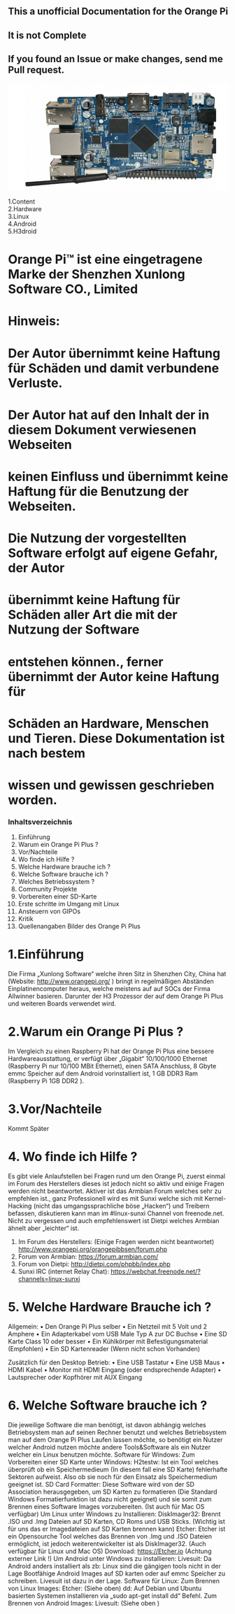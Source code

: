 ## This a unofficial Documentation for the Orange Pi
## It is not Complete
## If you found an Issue or make changes, send me Pull request. 

![Orange Pi Plus](OPi+.PNG) 
 
1.Content   
2.Hardware       
3.Linux   
4.Android   
5.H3droid  

# Orange Pi™ ist eine eingetragene Marke der Shenzhen Xunlong Software CO., Limited  
# Hinweis:
# Der Autor übernimmt keine Haftung für Schäden und damit verbundene Verluste.
# Der Autor hat auf den Inhalt der in diesem Dokument verwiesenen Webseiten
# keinen Einfluss und übernimmt keine Haftung für die Benutzung der Webseiten.
# Die Nutzung der vorgestellten Software erfolgt auf eigene Gefahr, der Autor
# übernimmt keine Haftung für Schäden aller Art die mit der Nutzung der Software
# entstehen können., ferner übernimmt der Autor keine Haftung für
# Schäden an Hardware, Menschen und Tieren. Diese Dokumentation ist nach bestem
# wissen und gewissen geschrieben worden.  

### Inhaltsverzeichnis
1. Einführung 
2. Warum ein Orange Pi Plus ? 
3. Vor/Nachteile 
4. Wo finde ich Hilfe ? 
5. Welche Hardware brauche ich ? 
6. Welche Software brauche ich ? 
7. Welches Betriebssystem ? 
8. Community Projekte 
9. Vorbereiten einer SD-Karte 
10. Erste schritte im Umgang mit Linux 
11. Ansteuern von GIPOs 
12. Kritik 
13. Quellenangaben 
Bilder des Orange Pi Plus 

# 1.Einführung 
Die Firma „Xunlong Software“ welche ihren Sitz in Shenzhen City, China hat (Website: 
http://www.orangepi.org/ ) bringt in regelmäßigen Abständen Einplatinencomputer heraus, welche 
meistens auf auf SOCs der Firma Allwinner basieren. Darunter der H3 Prozessor der 
auf dem Orange Pi Plus und weiteren Boards verwendet wird. 

# 2.Warum ein Orange Pi Plus ? 
Im Vergleich zu einen Raspberry Pi hat der Orange Pi Plus eine bessere Hardwareausstattung, 
er verfügt über „Gigabit“ 10/100/1000 Ethernet (Raspberry Pi nur 10/100 MBit Ethernet), 
einen SATA Anschluss, 8 Gbyte emmc Speicher auf dem Android vorinstalliert ist, 1 GB DDR3 
Ram (Raspberry Pi 1GB DDR2 ). 

# 3.Vor/Nachteile
 Kommt Später 
# 4. Wo finde ich Hilfe ? 
Es gibt viele Anlaufstellen bei Fragen rund um den Orange Pi, zuerst einmal im Forum des 
Herstellers dieses ist jedoch nicht so aktiv und einige Fragen werden nicht beantwortet. Aktiver ist 
das Armbian Forum welches sehr zu empfehlen ist., ganz Professionell wird es mit Sunxi welche 
sich mit Kernel-Hacking (nicht das umgangssprachliche böse „Hacken“) und Treibern befassen, 
diskutieren kann man im #linux-sunxi Channel von freenode.net. Nicht zu vergessen und auch 
empfehlenswert ist Dietpi welches Armbian ähnelt aber „leichter“ ist.

1. Im Forum des Herstellers: (Einige Fragen werden nicht beantwortet) 
http://www.orangepi.org/orangepibbsen/forum.php 
2. Forum von Armbian: https://forum.armbian.com/ 
3. Forum von Dietpi: http://dietpi.com/phpbb/index.php 
4. Sunxi IRC (internet Relay Chat): https://webchat.freenode.net/?channels=linux-sunxi 

# 5. Welche Hardware Brauche ich ?
Allgemein:
• Den Orange Pi Plus selber
• Ein Netzteil mit 5 Volt und 2 Amphere
• Ein Adapterkabel vom USB Male Typ A zur DC Buchse
• Eine SD Karte Class 10 oder besser
• Ein Kühlkörper mit Befestigungsmaterial (Empfohlen)
• Ein SD Kartenreader (Wenn nicht schon Vorhanden)

Zusätzlich für den Desktop Betrieb:
• Eine USB Tastatur
• Eine USB Maus
• HDMI Kabel
• Monitor mit HDMI Eingang (oder endsprechende Adapter)
• Lautsprecher oder Kopfhörer mit AUX Eingang

# 6. Welche Software brauche ich ?
Die jeweilige Software die man benötigt, ist davon abhängig welches Betriebsystem man auf seinen
Rechner benutzt und welches Betriebsystem man auf dem Orange Pi Plus Laufen lassen möchte, so
benötigt ein Nutzer welcher Android nutzen möchte andere Tools&Software als ein Nutzer welcher
ein Linux benutzen möchte.
Software für Windows:
Zum Vorbereiten einer SD Karte unter Windows:
H2testw: Ist ein Tool welches überprüft ob ein Speichermedieum (In diesem fall eine SD Karte)
fehlerhafte Sektoren aufweist. Also ob sie noch für den Einsatz als Speichermedium geeignet ist.
SD Card Formatter: Diese Software wird von der SD Association herausgegeben, um SD Karten
zu formatieren (Die Standard Windows Formatierfunktion ist dazu nicht geeignet) und sie somit
zum Brennen eines Software Images vorzubereiten. (Ist auch für Mac OS verfügbar)
Um Linux unter Windows zu Installieren:
DiskImager32: Brennt .ISO und .Img Dateien auf SD Karten, CD Roms und USB Sticks.
(Wichtig ist für uns das er Imagedateien auf SD Karten brennen kann)
Etcher: Etcher ist ein Opensourche Tool welches das Brennen von .Img und .ISO Dateien
ermöglicht, ist jedoch weiterentwickelter ist als DiskImager32. (Auch verfügbar für Linux und Mac
OS) Download: https://Etcher.io (Achtung externer Link !)
Um Android unter Windows zu installieren:
Livesuit: Da Android anders installiert als zb: Linux sind die gängigen tools nicht in der Lage
Bootfähige Android Images auf SD karten oder auf emmc Speicher zu schreiben. Livesuit ist dazu
in der Lage.
Software für Linux:
Zum Brennen von Linux Images:
Etcher: (Siehe oben)
dd: Auf Debian und Ubuntu basierten Systemen installieren via „sudo apt-get install dd“ Befehl.
Zum Brennen von Android Images:
Livesuit: (Siehe oben )
